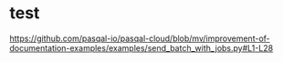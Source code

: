 # test


https://github.com/pasqal-io/pasqal-cloud/blob/mv/improvement-of-documentation-examples/examples/send_batch_with_jobs.py#L1-L28
